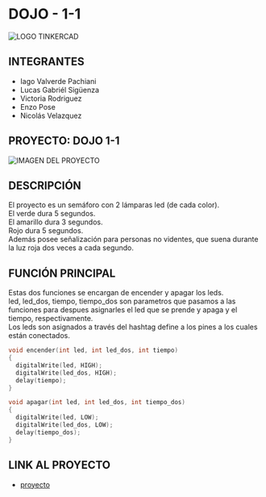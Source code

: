 # DOJO - 1-1 

![LOGO TINKERCAD](https://github.com/iagovalverde/EjemploDocumentacion/blob/main/img/ArduinoTinkercad.jpg)

## INTEGRANTES
* Iago Valverde Pachiani
* Lucas Gabriél Sigüenza
* Victoria Rodriguez  
* Enzo Pose
* Nicolás Velazquez


## PROYECTO: DOJO 1-1

![IMAGEN DEL PROYECTO](https://i.im.ge/2023/04/25/LbqHzC.dojo-1-1-tinkercad.jpg)

## DESCRIPCIÓN

El proyecto es un semáforo con 2 lámparas led (de cada color). <br/>
El verde dura 5 segundos. <br/>
El amarillo dura 3 segundos. <br/>
Rojo dura 5 segundos.<br/>
Además posee señalización para personas no videntes, que suena durante la luz roja dos veces a cada segundo.

## FUNCIÓN PRINCIPAL

Estas dos funciones se encargan de encender y apagar los leds. <br/> 
led, led_dos, tiempo, tiempo_dos son parametros que pasamos a las funciones para despues asignarles el led que se prende y apaga y el tiempo, respectivamente. <br/>
Los leds son asignados a través del hashtag define a los pines a los cuales están conectados.

```C++ 
void encender(int led, int led_dos, int tiempo)
{
  digitalWrite(led, HIGH);
  digitalWrite(led_dos, HIGH);
  delay(tiempo);
}

void apagar(int led, int led_dos, int tiempo_dos)
{
  digitalWrite(led, LOW);
  digitalWrite(led_dos, LOW);
  delay(tiempo_dos);
}

```

## LINK AL PROYECTO

* [proyecto](https://www.tinkercad.com/things/cRiRWlUUSa8-exquisite-densor-gaaris/editel?sharecode=HVyG5ZHqKGfbZCgjf5a3KhfqkXzYEoypaJbf4siyIkI)

